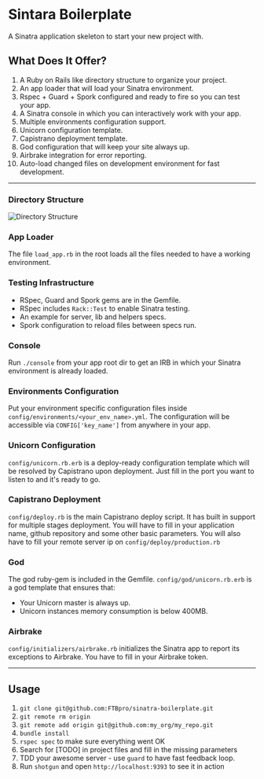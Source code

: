 # Sintara Boilerplate

A Sinatra application skeleton to start your new project with.

## What Does It Offer?

1. A Ruby on Rails like directory structure to organize your project.
2. An app loader that will load your Sinatra environment.
3. Rspec + Guard + Spork configured and ready to fire so you can test your app.
4. A Sinatra console in which you can interactively work with your app.
5. Multiple environments configuration support.
6. Unicorn configuration template.
7. Capistrano deployment template.
8. God configuration that will keep your site always up.
9. Airbrake integration for error reporting.
9. Auto-load changed files on development environment for fast development.

---

### Directory Structure

![Directory Structure](https://docs.google.com/drawings/d/1OCudHPpik4XHbPQ9v4e_4cD724Se8Alr7aRXtRtbJ-A/pub?w=277&h=372)

### App Loader

The file `load_app.rb` in the root loads all the files needed to have a working
environment.

### Testing Infrastructure

* RSpec, Guard and Spork gems are in the Gemfile.
* RSpec includes `Rack::Test` to enable Sinatra testing.
* An example for server, lib and helpers specs.
* Spork configuration to reload files between specs run.

### Console

Run `./console` from your app root dir to get an IRB in which your Sinatra
environment is already loaded.

### Environments Configuration

Put your environment specific configuration files inside `config/environments/<your_env_name>.yml`.
The configuration will be accessible via `CONFIG['key_name']` from anywhere in your app.

### Unicorn Configuration

`config/unicorn.rb.erb` is a deploy-ready configuration template which will
be resolved by Capistrano upon deployment.
Just fill in the port you want to listen to and it's ready to go.

### Capistrano Deployment

`config/deploy.rb` is the main Capistrano deploy script. It has built in
support for multiple stages deployment.
You will have to fill in your application name, github repository and some
other basic parameters.
You will also have to fill your remote server ip on `config/deploy/production.rb`

### God

The god ruby-gem is included in the Gemfile.
`config/god/unicorn.rb.erb` is a god template that ensures that:
* Your Unicorn master is always up.
* Unicorn instances memory consumption is below 400MB.

### Airbrake

`config/initializers/airbrake.rb` initializes the Sinatra app to report its
exceptions to Airbrake.
You have to fill in your Airbrake token.

---

## Usage

1. `git clone git@github.com:FTBpro/sinatra-boilerplate.git`
2. `git remote rm origin`
3. `git remote add origin git@github.com:my_org/my_repo.git`
4. `bundle install`
5. `rspec spec` to make sure everything went OK
6. Search for [TODO] in project files and fill in the missing parameters
7. TDD your awesome server - use `guard` to have fast feedback loop.
8. Run `shotgun` and open `http://localhost:9393` to see it in action

